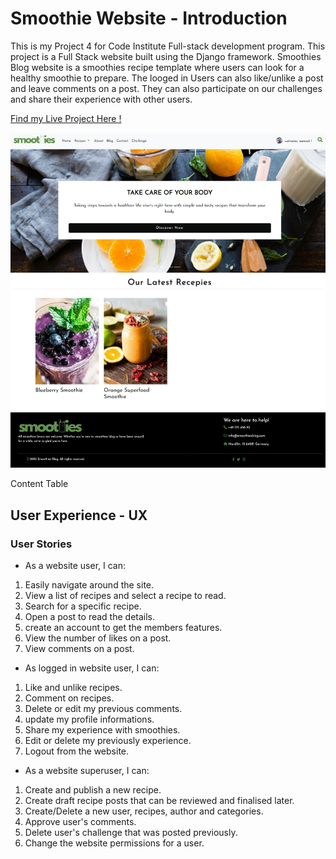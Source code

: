 # Smoothie Website - Introduction

This is my Project 4 for Code Institute Full-stack development program.
This project is a Full Stack website built using the Django framework. Smoothies Blog website is a smoothies recipe template where users can look for a healthy smoothie to prepare. The looged in Users can also 
like/unlike a post and leave comments on a post. They can also participate on our challenges and share their experience with other users.

[Find my Live Project Here !](https://smoothies-blog-fb8590efb21e.herokuapp.com/)

<p align="center"><img src="./assets/readme/readme-pictures/pages-screenshots/home-page.jpeg"
        alt="home page smoothies blog "></p>

Content Table

## User Experience - UX

### User Stories

* As a website user, I can:

1. Easily navigate around the site.
2. View a list of recipes and select a recipe to read.
3. Search for a specific recipe.
4. Open a post to read the details.
5. create an account to get the members features.
6. View the number of likes on a post.
7. View comments on a post.

* As logged in website user, I can:

1. Like and unlike recipes.
2. Comment on recipes.
3. Delete or edit my previous comments.
4. update my profile informations.
5. Share my experience with smoothies.
6. Edit or delete my previously experience.
7. Logout from the website.

* As a website superuser, I can:

1. Create and publish a new recipe.
2. Create draft recipe posts that can be reviewed and finalised later.
3. Create/Delete a new user, recipes, author and categories.
4. Approve user's comments.
5. Delete user's challenge that was posted previously.
6. Change the website permissions for a user.
